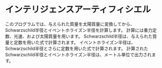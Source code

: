 # インテリジェンスアーティフィシエル
このプログラムでは、与えられた質量を太陽質量に変換してから、Schwarzschild半径とイベントホライズン半径を計算します。
計算には重力定数、光速、および太陽質量を用います。
Schwarzschild半径は、与えられた質量と定数を用いた式で計算されます。
イベントホライズン半径は、Schwarzschild半径とさらに定数を用いた式で計算されます。
計算されたSchwarzschild半径とイベントホライズン半径は、メートル単位で出力されます。
